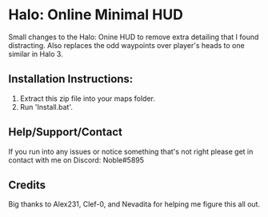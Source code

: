 # Halo: Online Minimal HUD
Small changes to the Halo: Onine HUD to remove extra detailing that I found distracting. Also replaces the odd waypoints over player's heads to one similar in Halo 3.

## Installation Instructions:
1. Extract this zip file into your maps folder.
2. Run 'Install.bat'.

## Help/Support/Contact
If you run into any issues or notice something that's not right please get in contact with me on Discord: Noble#5895

## Credits
Big thanks to Alex231, Clef-0, and Nevadita for helping me figure this all out.